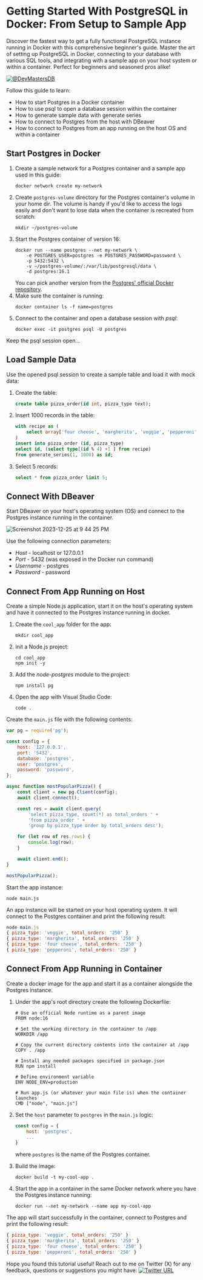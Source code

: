 # Getting Started With PostgreSQL in Docker: From Setup to Sample App

Discover the fastest way to get a fully functional PostgreSQL instance running in Docker with this comprehensive beginner's guide. Master the art of setting up PostgreSQL in Docker, connecting to your database with various SQL tools, and integrating with a sample app on your host system or within a container. Perfect for beginners and seasoned pros alike!

[![@DevMastersDB](https://github.com/dmagda/DevMastersDb/assets/1537233/dc77dbea-23f6-4bee-8127-b487cf3416d8)](https://www.youtube.com/watch?v=F8I3WYSAXYQ)

Follow this guide to learn:
* How to start Postgres in a Docker container
* How to use psql to open a database session within the container
* How to generate sample data with generate series
* How to connect to Postgres from the host with DBeaver
* How to connect to Postgres from an app running on the host OS and within a container

## Start Postgres in Docker

1. Create a sample network for a Postgres container and a sample app used in this guide:
    ```shell
    docker network create my-network
    ```
2. Create `postgres-volume` directory for the Postgres container's volume in your home dir. The volume is handy if you'd like to access the logs easily and don't want to lose data when the container is recreated from scratch:
    ```shell
    mkdir ~/postgres-volume
    ```
3. Start the Postgres container of version 16:
    ```shell
    docker run --name postgres --net my-network \
        -e POSTGRES_USER=postgres -e POSTGRES_PASSWORD=password \
        -p 5432:5432 \
        -v ~/postgres-volume/:/var/lib/postgresql/data \
        -d postgres:16.1
    ```
    You can pick another version from the [Postgres' official Docker repository](https://hub.docker.com/_/postgres).
4. Make sure the container is running:
    ```shell
    docker container ls -f name=postgres
    ```
5. Connect to the container and open a database session with *psql*:
    ```shell
    docker exec -it postgres psql -U postgres 
    ```

Keep the psql session open...

## Load Sample Data

Use the opened psql session to create a sample table and load it with mock data:

1. Create the table:
    ```sql
    create table pizza_order(id int, pizza_type text);
    ```
2. Insert 1000 records in the table:
    ```sql
    with recipe as (
        select array['four cheese', 'margherita', 'veggie', 'pepperoni'] as type
    )
    insert into pizza_order (id, pizza_type)
    select id, (select type[(id % 4) +1 ] from recipe)
    from generate_series(1, 1000) as id;
    ```
3. Select 5 records:
    ```sql
    select * from pizza_order limit 5;
    ```

## Connect With DBeaver

Start DBeaver on your host's operating system (OS) and connect to the Postgres instance running in the container.

![Screenshot 2023-12-25 at 9 44 25 PM](https://github.com/dmagda/DevMastersDb/assets/1537233/16aaf5ef-8b0f-4e19-9afb-5937d10f2c6d)

Use the following connection parameters:
* *Host* - localhost or 127.0.0.1
* *Port* - 5432 (was exposed in the Docker run command)
* *Username* - postgres
* *Password* - password

## Connect From App Running on Host

Create a simple Node.js application, start it on the host's operating system and have it connected to the Postgres instance running in docker.


1. Create the `cool_app` folder for the app:
    ```shell
    mkdir cool_app 
    ```
2. Init a Node.js project:
    ```shell
    cd cool_app
    npm init -y
    ```
3. Add the *node-postgres* module to the project:
    ```shell
    npm install pg
    ```
4. Open the app with Visual Studio Code:
    ```shell
    code .
    ```

Create the `main.js` file with the following contents:
```javascript
var pg = require('pg');

const config = {
    host: '127.0.0.1',
    port: '5432',
    database: 'postgres',
    user: 'postgres',
    password: 'password',
};

async function mostPopularPizza() {
    const client = new pg.Client(config);
    await client.connect();

    const res = await client.query(
        'select pizza_type, count(*) as total_orders ' +
        'from pizza_order ' +
        'group by pizza_type order by total_orders desc');

    for (let row of res.rows) {
        console.log(row);
    }

    await client.end();
}

mostPopularPizza();
```

Start the app instance:
```shell
node main.js
```

An app instance will be started on your host operating system. It will connect to the Postgres container and print the following result:
```javascript
node main.js
{ pizza_type: 'veggie', total_orders: '250' }
{ pizza_type: 'margherita', total_orders: '250' }
{ pizza_type: 'four cheese', total_orders: '250' }
{ pizza_type: 'pepperoni', total_orders: '250' }
```

## Connect From App Running in Container

Create a docker image for the app and start it as a container alongside the Postgres instance.

1. Under the app's root directory create the following Dockerfile:
    ```docker
    # Use an official Node runtime as a parent image
    FROM node:16

    # Set the working directory in the container to /app
    WORKDIR /app

    # Copy the current directory contents into the container at /app
    COPY . /app

    # Install any needed packages specified in package.json
    RUN npm install

    # Define environment variable
    ENV NODE_ENV=production

    # Run app.js (or whatever your main file is) when the container launches
    CMD ["node", "main.js"]
    ```

2. Set the `host` parameter to `postgres` in the `main.js` logic:
    ```javascript
    const config = {
        host: 'postgres',
        ...
    }
    ```
    where `postgres` is the name of the Postgres container.

3. Build the image:
    ```shell
    docker build -t my-cool-app .
    ```

4. Start the app in a container in the same Docker network where you have the Postgres instance running:
    ```shell
    docker run --net my-network --name app my-cool-app
    ```

The app will start successfully in the container, connect to Postgres and print the following result:
```javascript
{ pizza_type: 'veggie', total_orders: '250' }
{ pizza_type: 'margherita', total_orders: '250' }
{ pizza_type: 'four cheese', total_orders: '250' }
{ pizza_type: 'pepperoni', total_orders: '250' }
```

Hope you found this tutorial useful! Reach out to me on Twitter (X) for any feedback, questions or suggestions you might have:
[![Twitter URL](https://img.shields.io/twitter/url/https/twitter.com/denismagda.svg?style=social&label=Follow%20%40DenisMagda)](https://twitter.com/DenisMagda)
